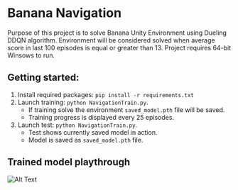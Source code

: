 # Banana Navigation
Purpose of this project is to solve Banana Unity Environment using Dueling DDQN algorithm. Environment will be 
considered solved when average score in last 100 episodes is equal or greater than 13. Project requires 64-bit Winsows
to run.

## Getting started:
1. Install required packages: `pip install -r requirements.txt`
2. Launch training: `python NavigationTrain.py`. 
   - If training solve the environment `saved_model.pth` file will be saved.
   - Training progress is displayed every 25 episodes.
3. Launch test: `python NavigationTrain.py`.
   - Test shows currently saved model in action.
   - Model is saved as `saved_model.pth` file.
   
## Trained model playthrough
![Alt Text](BananaNavigation.gif)